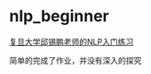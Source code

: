 # nlp_beginner

[复旦大学邱锡鹏老师的NLP入门练习](https://github.com/FudanNLP/nlp-beginner)  

简单的完成了作业，并没有深入的探究




